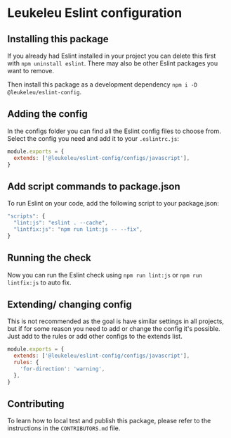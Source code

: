 # Leukeleu Eslint configuration

## Installing this package

If you already had Eslint installed in your project you can delete this first with `npm uninstall eslint`. There may also be other Eslint packages you want to remove.

Then install this package as a development dependency `npm i -D @leukeleu/eslint-config`.

## Adding the config

In the configs folder you can find all the Eslint config files to choose from.
Select the config you need and add it to your `.eslintrc.js`:

```js
module.exports = {
  extends: ['@leukeleu/eslint-config/configs/javascript'],
}
```

## Add script commands to package.json

To run Eslint on your code, add the following script to your package.json:

```js
"scripts": {
  "lint:js": "eslint . --cache",
  "lintfix:js": "npm run lint:js -- --fix",
}
```

## Running the check

Now you can run the Eslint check using `npm run lint:js` or `npm run lintfix:js` to auto fix.

## Extending/ changing config

This is not recommended as the goal is have similar settings in all projects, but if for some reason you need to add or change the config it's possible. Just add to the rules or add other configs to the extends list.

```js
module.exports = {
  extends: ['@leukeleu/eslint-config/configs/javascript'],
  rules: {
    'for-direction': 'warning',
  },
}
```

## Contributing

To learn how to local test and publish this package, please refer to the instructions in the `CONTRIBUTORS.md` file.
